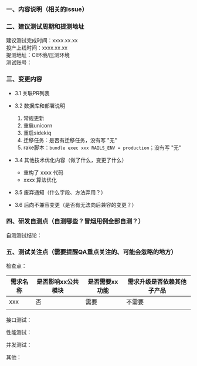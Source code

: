 ### 一、内容说明（相关的Issue）

### 二、建议测试周期和提测地址

建议测试完成时间：xxxx.xx.xx  
投产上线时间：xxxx.xx.xx  
提测地址：CI环境/压测环境  
测试账号：

### 三、变更内容

* 3.1 关联PR列表

* 3.2 数据库和部署说明
  1. 常规更新
    2. 重启unicorn
    3. 重启sidekiq
    4. 迁移任务：是否有迁移任务，没有写 "无"
    5. rake脚本：`bundle exec xxx RAILS_ENV = production`；没有写 "无"

* 3.4 其他技术优化内容（做了什么，变更了什么）
    - 重构了 xxxx 代码
    - xxxx 算法优化


* 3.5 废弃通知（什么字段、方法弃用？）


* 3.6 后向不兼容变更（是否有无法向后兼容的变更？）

### 四、研发自测点（自测哪些？冒烟用例全部自测？）

自测测试结论：

### 五、测试关注点（需要提醒QA重点关注的、可能会忽略的地方）

检查点：

| 需求名称 | 是否影响xx公共模块 | 是否需要xx功能 | 需求升级是否依赖其他子产品 |
|------|------------|----------|---------------|
| xxx  | 否          | 需要       | 不需要           |
|      |            |          |               |

接口测试：

性能测试：

并发测试：

其他：

